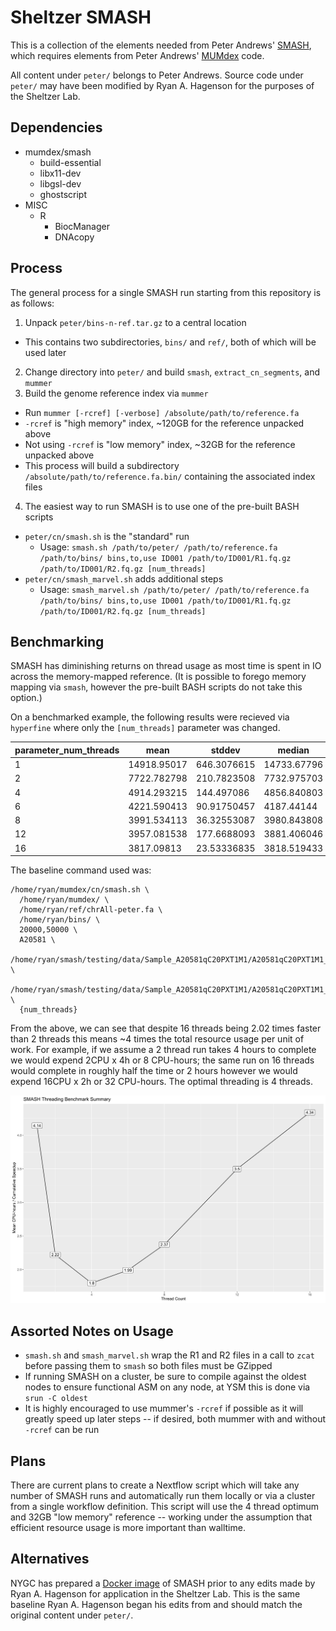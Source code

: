 # Sheltzer SMASH

This is a collection of the elements needed from Peter Andrews' [SMASH](https://doi.org/10.1101/gr.201491.115), which requires elements from Peter Andrews' [MUMdex](https://github.com/rhagenson/mumdex) code.

All content under `peter/` belongs to Peter Andrews. Source code under `peter/` may have been modified by Ryan A. Hagenson for the purposes of the Sheltzer Lab.

## Dependencies

+ mumdex/smash
  - build-essential
  - libx11-dev
  - libgsl-dev
  - ghostscript
+ MISC
  - R
    + BiocManager
    + DNAcopy

## Process

The general process for a single SMASH run starting from this repository is as follows:

1. Unpack `peter/bins-n-ref.tar.gz` to a central location
  + This contains two subdirectories, `bins/` and `ref/`, both of which will be used later
2. Change directory into `peter/` and build `smash`, `extract_cn_segments`, and `mummer`
3. Build the genome reference index via `mummer`
  + Run `mummer [-rcref] [-verbose] /absolute/path/to/reference.fa`
  + `-rcref` is "high memory" index, ~120GB for the reference unpacked above
  + Not using `-rcref` is "low memory" index, ~32GB for the reference unpacked above
  + This process will build a subdirectory `/absolute/path/to/reference.fa.bin/` containing the associated index files
4. The easiest way to run SMASH is to use one of the pre-built BASH scripts
  + `peter/cn/smash.sh` is the "standard" run
    - Usage: `smash.sh /path/to/peter/ /path/to/reference.fa /path/to/bins/ bins,to,use ID001 /path/to/ID001/R1.fq.gz /path/to/ID001/R2.fq.gz [num_threads]`
  + `peter/cn/smash_marvel.sh` adds additional steps
    - Usage: `smash_marvel.sh /path/to/peter/ /path/to/reference.fa /path/to/bins/ bins,to,use ID001 /path/to/ID001/R1.fq.gz /path/to/ID001/R2.fq.gz [num_threads]`

## Benchmarking

SMASH has diminishing returns on thread usage as most time is spent in IO across the memory-mapped reference. (It is possible to forego memory mapping via `smash`, however the pre-built BASH scripts do not take this option.)

On a benchmarked example, the following results were recieved via `hyperfine` where only the `[num_threads]` parameter was changed.

| parameter_num_threads | mean        | stddev      | median      | user        | system      | min         | max         |
| --------------------- | ----------- | ----------- | ----------- | ----------- | ----------- | ----------- | ----------- |
| 1                     | 14918.95017 | 646.3076615 | 14733.67796 | 1251.462838 | 1656.75334  | 14177.56567 | 16035.03518 |
| 2                     | 7722.782798 | 210.7823508 | 7732.975703 | 1202.794143 | 1648.677958 | 7467.368446 | 8102.611258 |
| 4                     | 4914.293215 | 144.497086  | 4856.840803 | 1201.658335 | 1691.165742 | 4755.719154 | 5205.411549 |
| 6                     | 4221.590413 | 90.91750457 | 4187.44144  | 1250.378439 | 1801.309565 | 4145.375666 | 4462.437155 |
| 8                     | 3991.534113 | 36.32553087 | 3980.843808 | 1294.940436 | 1841.52768  | 3954.125145 | 4057.709754 |
| 12                    | 3957.081538 | 177.6688093 | 3881.406046 | 1382.837122 | 1713.667732 | 3823.216936 | 4370.94731  |
| 16                    | 3817.09813  | 23.53336835 | 3818.519433 | 1366.036457 | 1693.253564 | 3771.39473  | 3852.890088 |

The baseline command used was:

```
/home/ryan/mumdex/cn/smash.sh \
  /home/ryan/mumdex/ \
  /home/ryan/ref/chrAll-peter.fa \
  /home/ryan/bins/ \
  20000,50000 \
  A20581 \
  /home/ryan/smash/testing/data/Sample_A20581qC20PXT1M1/A20581qC20PXT1M1_S7_L001_R1_001.fastq.gz \
  /home/ryan/smash/testing/data/Sample_A20581qC20PXT1M1/A20581qC20PXT1M1_S7_L001_R2_001.fastq.gz \
  {num_threads}
```

From the above, we can see that despite 16 threads being 2.02 times faster than 2 threads this means ~4 times the total resource usage per unit of work. For example, if we assume a 2 thread run takes 4 hours to complete we would expend 2CPU x 4h or 8 CPU-hours; the same run on 16 threads would complete in roughly half the time or 2 hours however we would expend 16CPU x 2h or 32 CPU-hours. The optimal threading is 4 threads.

![Image showing that 4 threads minimizes the CPU-hours expended](./smash-benchmark.svg)

## Assorted Notes on Usage

+ `smash.sh` and `smash_marvel.sh` wrap the R1 and R2 files in a call to `zcat` before passing them to `smash` so both files must be GZipped
+ If running SMASH on a cluster, be sure to compile against the oldest nodes to ensure functional ASM on any node, at YSM this is done via `srun -C oldest`
+ It is highly encouraged to use mummer's `-rcref` if possible as it will greatly speed up later steps -- if desired, both mummer with and without `-rcref` can be run

## Plans

There are current plans to create a Nextflow script which will take any number of SMASH runs and automatically run them locally or via a cluster from a single workflow definition. This script will use the 4 thread optimum and 32GB "low memory" reference -- working under the assumption that efficient resource usage is more important than walltime.

## Alternatives

NYGC has prepared a [Docker image](gcr.io/nygc-public/smash:25e1f2f) of SMASH prior to any edits made by Ryan A. Hagenson for application in the Sheltzer Lab. This is the same baseline Ryan A. Hagenson began his edits from and should match the original content under `peter/`.
